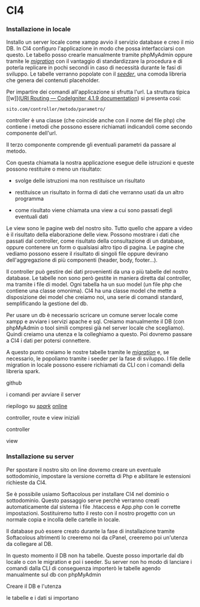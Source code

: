 # CI4

### Installazione in locale

Installo un server locale come xampp avvio il servizio database e creo il mio DB. In CI4 configuro l'applicazione in modo che possa interfacciarsi con questo. Le tabello posso crearle manualmente tramite phpMyAdmin oppure tramite le <u>*migration*</u> con il vantaggio di standardizzare la procedura e di poterla replicare in pochi secondi in caso di necessità durante le fasi di sviluppo. Le tabelle verranno popolate con il <u>*seeder*</u>, una comoda libreria che genera dei contenuti placeholder.

Per impartire dei comandi all'applicazione si sfrutta l'url. La struttura  tipica [[w]]([URI Routing &mdash; CodeIgniter 4.1.9 documentation](https://codeigniter4.github.io/userguide/incoming/routing.html#setting-your-own-routing-rules)) si presenta così: 

```
sito.com/controller/metodo/parametro/
```

controller è una classe (che coincide anche con il nome del file php) che contiene i metodi che possono essere richiamati indicandoli come secondo componente dell'url.

Il terzo componente comprende gli eventuali parametri da passare al metodo.

Con questa chiamata la nostra applicazione esegue delle istruzioni e queste possono restituire o meno un risultato: 

- svolge delle istruzioni ma non restituisce un risultato

- restituisce un risultato in forma di dati che verranno usati da un altro programma

- come risultato viene chiamata una view a cui sono passati degli eventuali dati

Le view sono le pagine web del nostro sito. Tutto quello che appare a video è il risultato della elaborazione delle view. Possono mostrare i dati che passati dal controller, come risultato della consultazione di un database, oppure contenere un form o qualsiasi altro tipo di pagina. Le pagine che vediamo possono essere il risultato di singoli file oppure devirano dell'aggregazione di più componenti (header, body, footer...).

Il controller può gestire dei dati provenienti da una o più tabelle del nostro database. Le tabelle non sono però gestite in maniera diretta dal controller, ma tramite i file di model. Ogni tabella ha un suo model (un file php che contiene una classe omonima). CI4 ha una classe model che mette a disposizione dei model che creiamo noi, una serie di comandi standard, semplificando la gestione del db.

Per usare un db è necessario scricare un comune server locale come xampp e avviare i servizi apache e sql. Creiamo manualmente il DB (con phpMyAdmin o tool simili compresi già nel server locale che scegliamo). Quindi creiamo una utenza e la colleghiamo a questo. Poi dovremo passare a CI4 i dati per potersi connettere.

A questo punto creiamo le nostre tabelle tramite le <u>*migration*</u> e, se necessario, le popoliamo tramite i seeder per la fase di sviluppo. I file delle migration in locale possono essere richiamati da CLI con i comandi della libreria spark. 



github

i comandi per avviare il server

riepilogo su <u>*spark*</u> [online](https://onlinewebtutorblog.com/complete-codeigniter-4-spark-cli-tutorial/)

controller, route e view iniziali

controller

view

### Installazione su server

Per spostare il nostro sito on line dovremo creare un eventuale sottodominio, impostare la versione corretta di Php e abilitare le estensioni richieste da CI4. 

Se è possibile usiamo Softacolous per installare CI4 nel dominio o sottodominio. Questo passaggio serve perchè verranno creati automaticamente dal sistema i file .htaccess e App.php con le corrette impostazioni. Sostituiremo tutto il resto con il nostro progetto con un normale copia e incolla delle cartelle in locale. 

Il database può essere creato durante la fase di installazione tramite Softacolous altrimenti lo creeremo noi da cPanel, creeremo poi un'utenza da collegare al DB. 

In questo momento il DB non ha tabelle. Queste posso importarle dal db locale o con le migration e poi i seeder. Su server non ho modo di lanciare i comandi dalla CLI di conseguenza importerò le tabelle agendo manualmente sul db con phpMyAdmin

Creare il DB e l'utenza

le tabelle e i dati si importano
